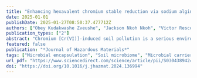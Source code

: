 ```yaml
---
title: "Enhancing hexavalent chromium stable reduction via sodium alginate encapsulation of newly isolated fungal and bacterial consortia"
date: 2025-01-01
publishDate: 2025-01-27T08:50:37.477712Z
authors: ["Obey Kudakwashe Zveushe", "Jackson Nkoh Nkoh", "Víctor Resco de Dios", "Tendai Terence Manjoro", "Fidèle Suanon", "Hengxing Zhang", "Wenfang Chen", "Lin Lin", "Lei Zhou", "Wei Zhang", "Frank Sesu", "Jin Li", "Ying Han", "Faqin Dong"]
publication_types: ["2"]
abstract: "Chromium [Cr(VI)]-induced soil pollution is a serious environmental threat. Bioremediation utilizes specific microbes capable of transforming Cr(VI) into the less toxic Cr(III), however, microbial efficacy can be inhibited by elevated pollutant concentrations and competition from indigenous microbial communities. Thus, this study explored the potential of single and multi-domain microbial consortia encapsulated in alginate to overcome these shortcomings. The results revealed that (i) fungal treatments demonstrated an elevated tolerance and reduction ability for Cr(VI) compared to bacterial treatments; (ii) combined application of fungi and bacteria was more effective in degrading Cr(VI) in soil compared to the individual treatments; (iii) microbial encapsulation improved microbial response to Cr(VI) toxicity thereby increasing their lifespan and Cr(VI) degrading ability; (iv) microbial consortia significantly decreased soil pH, electrical conductivity, and redox potential while simultaneously increasing soil enzyme activities (urease, sucrase, phosphatase, catalase, and laccase); and (v) The improved tolerance in the inoculated treatment resulted in increased microbial diversity and a substantial variation in microbial community structures, with 10,753 bacterial and 2697 fungal amplicon sequence variants identified across the treatment groups. This study underscores the critical importance of microbial diversity in bioremediation, emphasizing that encapsulation with the right material could improve the effectiveness of environmental remediation strategies."
featured: false
publication: "*Journal of Hazardous Materials*"
tags: ["Microbial encapsulation", "Soil microbiome", "Microbial carrier material", "Environmental sustainability", "Stable Chromium compounds"]
url_pdf: "https://www.sciencedirect.com/science/article/pii/S0304389424035751"
doi: "https://doi.org/10.1016/j.jhazmat.2024.136994"
---
```


